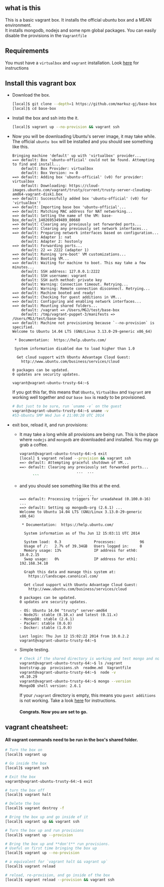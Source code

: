 ## what is this
This is a basic vagrant box. It installs the official ubuntu box and a MEAN
environment.  
It installs mongodb, nodejs and some npm global packages. You can easily disable
the provisions in the `Vagrantfile`  

## Requirements
You must have a `virtualbox` and `vagrant` installation. Look [here]() for
instructions

## Install this vagrant box

- Download the box.
  ```bash
  [local]$ git clone --depth=1 https://github.com/markuz-gj/base-box
  [local]$ cd base-box
  ```

- Install the box and ssh into the it.
  ```bash
  [local]$ vagrant up --no-provision && vagrant ssh
  ```

- Now you will be downloading Ubuntu's server image, it may take while.  
  The official `ubuntu box` will be installed and you should see something like
  this.

  ```
  Bringing machine 'default' up with 'virtualbox' provider...
  ==> default: Box 'ubuntu-official' could not be found. Attempting to find and install...
      default: Box Provider: virtualbox
      default: Box Version: >= 0
  ==> default: Adding box 'ubuntu-official' (v0) for provider: virtualbox
      default: Downloading: https://cloud-images.ubuntu.com/vagrant/trusty/current/trusty-server-cloudimg-amd64-vagrant-disk1.box
  ==> default: Successfully added box 'ubuntu-official' (v0) for 'virtualbox'!
  ==> default: Importing base box 'ubuntu-official'...
  ==> default: Matching MAC address for NAT networking...
  ==> default: Setting the name of the VM: base-box_default_1402695349489_80660
  ==> default: Clearing any previously set forwarded ports...
  ==> default: Clearing any previously set network interfaces...
  ==> default: Preparing network interfaces based on configuration...
      default: Adapter 1: nat
      default: Adapter 2: hostonly
  ==> default: Forwarding ports...
      default: 22 => 2222 (adapter 1)
  ==> default: Running 'pre-boot' VM customizations...
  ==> default: Booting VM...
  ==> default: Waiting for machine to boot. This may take a few minutes...
      default: SSH address: 127.0.0.1:2222
      default: SSH username: vagrant
      default: SSH auth method: private key
      default: Warning: Connection timeout. Retrying...
      default: Warning: Remote connection disconnect. Retrying...
  ==> default: Machine booted and ready!
  ==> default: Checking for guest additions in VM...
  ==> default: Configuring and enabling network interfaces...
  ==> default: Mounting shared folders...
      default: /vagrant => /Users/MGJ/test/base-box
      default: /tmp/vagrant-puppet-3/manifests => /Users/MGJ/test/base-box
  ==> default: Machine not provisioning because `--no-provision` is specified.
  Welcome to Ubuntu 14.04 LTS (GNU/Linux 3.13.0-29-generic x86_64)

   * Documentation:  https://help.ubuntu.com/

   System information disabled due to load higher than 1.0

    Get cloud support with Ubuntu Advantage Cloud Guest:
      http://www.ubuntu.com/business/services/cloud

  0 packages can be updated.
  0 updates are security updates.

  vagrant@vagrant-ubuntu-trusty-64:~$
  ```

  If you got this far, this means that `Ubuntu`, `VirtualBox` and `Vagrant` are working
  well together and our `base box` is ready to be provisioned.

  ```bash
  # But just to be sure, run `uname -v` on the guest
  vagrant@vagrant-ubuntu-trusty-64:~$ uname -v
  #53-Ubuntu SMP Wed Jun 4 21:00:20 UTC 2014
  ```

- exit box, reload it, and run provisions:

  - It may take a long while all provisions are being run.
  This is the place where `nodejs` and `mongodb` are downloaded and
  installed.
  You may go grab a coffee.

    ```bash
    vagrant@vagrant-ubuntu-trusty-64:~$ exit
    [local] $ vagrant reload --provision && vagrant ssh
    ==> default: Attempting graceful shutdown of VM...
    ==> default: Clearing any previously set forwarded ports...
                              ...  ...
          ```

  - and you should see something like this at the end.

    ```
                              ...  ...
    ==> default: Processing triggers for ureadahead (0.100.0-16) ...
    ==> default: Setting up mongodb-org (2.6.1) ...
    Welcome to Ubuntu 14.04 LTS (GNU/Linux 3.13.0-29-generic x86_64)

     * Documentation:  https://help.ubuntu.com/

      System information as of Thu Jun 12 15:03:11 UTC 2014

      System load:  0.3               Processes:           96
      Usage of /:   2.7% of 39.34GB   Users logged in:     0
      Memory usage: 13%               IP address for eth0: 10.0.2.15
      Swap usage:   0%                IP address for eth1: 192.168.34.10

      Graph this data and manage this system at:
        https://landscape.canonical.com/

      Get cloud support with Ubuntu Advantage Cloud Guest:
        http://www.ubuntu.com/business/services/cloud

    0 packages can be updated.
    0 updates are security updates.

    - OS: Ubuntu 14.04 "trusty" server-amd64
    - NodeJS: stable (0.10.x) and latest (0.11.x)
    - MongoDB: stable (2.6.1)
    - Packer: stable (0.6.0)
    - Docker: stable (1.0.0)

    Last login: Thu Jun 12 15:02:22 2014 from 10.0.2.2
    vagrant@vagrant-ubuntu-trusty-64:~$
    ```

  - Simple testing.

    ```bash
    # Check if the shared directory is working and test mongo and nodejs version.
    vagrant@vagrant-ubuntu-trusty-64:~$ ls /vagrant
    bootstrap.pp  provisions.sh  readme.md  Vagrantfile
    vagrant@vagrant-ubuntu-trusty-64:~$  node -v
    v0.10.29
    vagrant@vagrant-ubuntu-trusty-64:~$ mongo --version
    MongoDB shell version: 2.6.1
    ```

    If your `/vagrant` directory is empty, this means you `guest additions` is
    not working. Take a look [here]() for instructions.

    #### Congrats. Now you are set to go.

## vagrant cheatsheet:  

#### All vagrant commands need to be run in the box's shared folder.

```bash
# Turn the box on
[local]$ vagrant up

# Go inside the box
[local]$ vagrant ssh

# Exit the box
vagrant@vagrant-ubuntu-trusty-64:~$ exit

# turn the box off
[local]$ vagrant halt

# Delete the box
[local]$ vagrant destroy -f

# Bring the box up and go inside of it
[local]$ vagrant up && vagrant ssh

# Turn the box up and run provisions
[local]$ vagrant up --provision

# Bring the box up and **don't** run provisions.
# Useful on first time bringing the box up
[local]$ vagrant up --no-provision

# a equivalent for `vagrant halt && vagrant up`
[local]$ vagrant reload

# reload, re-provision, and go inside of the box
[local]$ vagrant reload --provision && vagrant ssh

```
